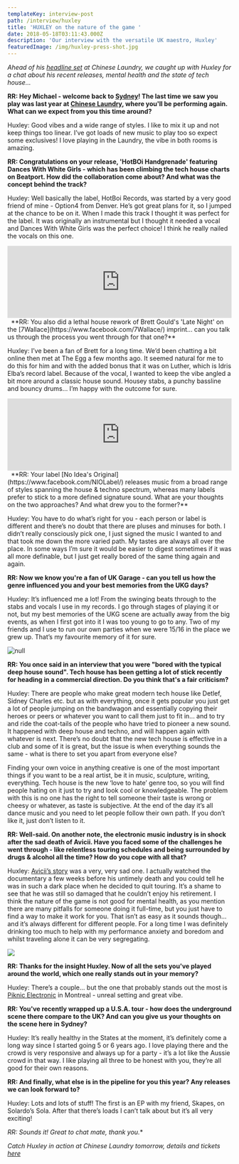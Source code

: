```yaml
---
templateKey: interview-post
path: /interview/huxley
title: 'HUXLEY on the nature of the game '
date: 2018-05-18T03:11:43.000Z
description: 'Our interview with the versatile UK maestro, Huxley'
featuredImage: /img/huxley-press-shot.jpg
---
```

_Ahead of his [headline set](https://www.ravereviewz.net/Event/LNDRY-Afters-ft-Huxley-Bambounou-Sydney/220) at Chinese Laundry, we caught up with Huxley for a chat about his recent releases, mental health and the state of tech house..._

**RR: Hey Michael - welcome back to [Sydney](https://www.ravereviewz.net/Events-Location/Sydney)! The last time we saw you play was last year at [Chinese Laundry](https://www.ravereviewz.net/Promoter/LNDRY/226), where you'll be performing again. What can we expect from you this time around?**

Huxley: Good vibes and a wide range of styles. I like to mix it up and not keep things too linear. I’ve got loads of new music to play too so expect some exclusives! I love playing in the Laundry, the vibe in both rooms is amazing.

**RR: Congratulations on your release, 'HotBOi Handgrenade' featuring Dances With White Girls - which has been climbing the tech house charts on Beatport. How did the collaboration come about? And what was the concept behind the track?** 

Huxley: Well basically the label, HotBoi Records, was started by a very good friend of mine - Option4 from Denver. He’s got great plans for it, so I jumped at the chance to be on it. When I made this track I thought it was perfect for the label. It was originally an instrumental but I thought it needed a vocal and Dances With White Girls was the perfect choice! I think he really nailed the vocals on this one.

<iframe src="https://embed.beatport.com/?id=10372797&type=track" width="100%" height="162" frameborder="0" scrolling="no" style="max-width:600px;"></iframe>
 
**RR: You also did a lethal house rework of Brett Gould's 'Late Night' on the [7Wallace](https://www.facebook.com/7Wallace/) imprint... can you talk us through the process you went through for that one?**

Huxley: I’ve been a fan of Brett for a long time. We’d been chatting a bit online then met at The Egg a few months ago. It seemed natural for me to do this for him and with the added bonus that it was on Luther, which is Idris Elba’s record label. Because of the vocal, I wanted to keep the vibe angled a bit more around a classic house sound. Housey stabs, a punchy bassline and bouncy drums… I’m happy with the outcome for sure. 

<iframe src="https://embed.beatport.com/?id=10391382&type=track" width="100%" height="162" frameborder="0" scrolling="no" style="max-width:600px;"></iframe>
 
**RR: Your label [No Idea's Original](https://www.facebook.com/NIOLabel/) releases music from a broad range of styles spanning the house & techno spectrum, whereas many labels prefer to stick to a more defined signature sound. What are your thoughts on the two approaches? And what drew you to the former?**

Huxley: You have to do what’s right for you - each person or label is different and there’s no doubt that there are pluses and minuses for both. I didn’t really consciously pick one, I just signed the music I wanted to and that took me down the more varied path. My tastes are always all over the place. In some ways I’m sure it would be easier to digest sometimes if it was all more definable, but I just get really bored of the same thing again and again. 

**RR: Now we know you're a fan of UK Garage - can you tell us how the genre influenced you and your best memories from the UKG days?**

Huxley: It’s influenced me a lot! From the swinging beats through to the stabs and vocals I use in my records. I go through stages of playing it or not, but my best memories of the UKG scene are actually away from the big events, as when I first got into it I was too young to go to any. Two of my friends and I use to run our own parties when we were 15/16 in the place we grew up. That’s my favourite memory of it for sure. 

![null](/img/huxley-1.jpg)

**RR: You once said in an interview that you were "bored with the typical deep house sound". Tech house has been getting a lot of stick recently for heading in a commercial direction. Do you think that's a fair criticism?**

Huxley: There are people who make great modern tech house like Detlef, Sidney Charles etc. but as with everything, once it gets popular you just get a lot of people jumping on the bandwagon and essentially copying their heroes or peers or whatever you want to call them just to fit in... and to try and ride the coat-tails of the people who have tried to pioneer a new sound. It happened with deep house and techno, and will happen again with whatever is next. There’s no doubt that the new tech house is effective in a club and some of it is great, but the issue is when everything sounds the same - what is there to set you apart from everyone else?

Finding your own voice in anything creative is one of the most important things if you want to be a real artist, be it in music, sculpture, writing, everything. Tech house is the new ‘love to hate’ genre too, so you will find people hating on it just to try and look cool or knowledgeable. The problem with this is no one has the right to tell someone their taste is wrong or cheesy or whatever, as taste is subjective. At the end of the day it’s all dance music and you need to let people follow their own path. If you don’t like it, just don’t listen to it. 

**RR: Well-said. On another note, the electronic music industry is in shock after the sad death of Avicii. Have you faced some of the challenges he went through - like relentless touring schedules and being surrounded by drugs & alcohol all the time? How do you cope with all that?**

Huxley: [Avicii’s story](https://magazine.ravereviewz.net/avicii-mental-health-electronic-music) was a very, very sad one. I actually watched the documentary a few weeks before his untimely death and you could tell he was in such a dark place when he decided to quit touring. It’s a shame to see that he was still so damaged that he couldn’t enjoy his retirement. I think the nature of the game is not good for mental health, as you mention there are many pitfalls for someone doing it full-time, but you just have to find a way to make it work for you. That isn’t as easy as it sounds though... and it’s always different for different people. For a long time I was definitely drinking too much to help with my performance anxiety and boredom and whilst traveling alone it can be very segregating. 

![](/img/huxley-2-hyte.jpg)

**RR: Thanks for the insight Huxley. Now of all the sets you've played around the world, which one really stands out in your memory?**

Huxley: There’s a couple... but the one that probably stands out the most is [Piknic Electronic](https://www.facebook.com/PiknicElectronik/) in Montreal - unreal setting and great vibe.

**RR: You've recently wrapped up a U.S.A. tour - how does the underground scene there compare to the UK? And can you give us your thoughts on the scene here in Sydney?**

Huxley: It’s really healthy in the States at the moment, it’s definitely come a long way since I started going 5 or 6 years ago. I love playing there and the crowd is very responsive and always up for a party - it’s a lot like the Aussie crowd in that way. I like playing all three to be honest with you, they’re all good for their own reasons.

**RR: And finally, what else is in the pipeline for you this year? Any releases we can look forward to?**

Huxley: Lots and lots of stuff! The first is an EP with my friend, Skapes, on Solardo’s Sola. After that there’s loads I can’t talk about but it’s all very exciting!

*RR: Sounds it! Great to chat mate, thank you.**


_Catch Huxley in action at Chinese Laundry tomorrow, details and tickets [here](https://www.ravereviewz.net/Event/LNDRY-Afters-ft-Huxley-Bambounou-Sydney/220)_

